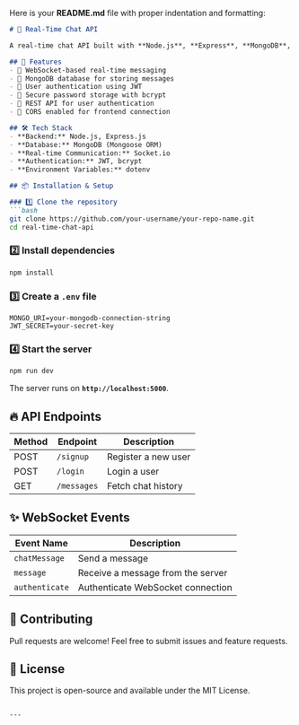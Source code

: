 Here is your **README.md** file with proper indentation and formatting:

```md
# 📝 Real-Time Chat API

A real-time chat API built with **Node.js**, **Express**, **MongoDB**, and **Socket.io**.

## 🚀 Features
- 🔹 WebSocket-based real-time messaging
- 🔹 MongoDB database for storing messages
- 🔹 User authentication using JWT
- 🔹 Secure password storage with bcrypt
- 🔹 REST API for user authentication
- 🔹 CORS enabled for frontend connection

## 🛠️ Tech Stack
- **Backend:** Node.js, Express.js
- **Database:** MongoDB (Mongoose ORM)
- **Real-time Communication:** Socket.io
- **Authentication:** JWT, bcrypt
- **Environment Variables:** dotenv

## 📦 Installation & Setup

### 1️⃣ Clone the repository
```bash
git clone https://github.com/your-username/your-repo-name.git
cd real-time-chat-api
```

### 2️⃣ Install dependencies
```bash
npm install
```

### 3️⃣ Create a `.env` file
```
MONGO_URI=your-mongodb-connection-string
JWT_SECRET=your-secret-key
```

### 4️⃣ Start the server
```bash
npm run dev
```
The server runs on **`http://localhost:5000`**.

## 🔥 API Endpoints
| Method | Endpoint    | Description          |
|--------|------------|----------------------|
| POST   | `/signup`  | Register a new user |
| POST   | `/login`   | Login a user        |
| GET    | `/messages` | Fetch chat history  |

## ✨ WebSocket Events
| Event Name      | Description                          |
|----------------|--------------------------------------|
| `chatMessage`  | Send a message                      |
| `message`      | Receive a message from the server   |
| `authenticate` | Authenticate WebSocket connection   |

## 🤝 Contributing
Pull requests are welcome! Feel free to submit issues and feature requests.

## 📜 License
This project is open-source and available under the MIT License.
```

---
